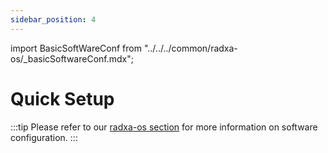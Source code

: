```yaml
---
sidebar_position: 4
---
```


import BasicSoftWareConf from "../../../common/radxa-os/\_basicSoftwareConf.mdx";

# Quick Setup

<BasicSoftWareConf model="rock-3b" rsetup_path="../radxa-os/rsetup#system-update" product="Radxa ROCK 3B" />

:::tip
Please refer to our [radxa-os section](../radxa-os/) for more information on software configuration.
:::
